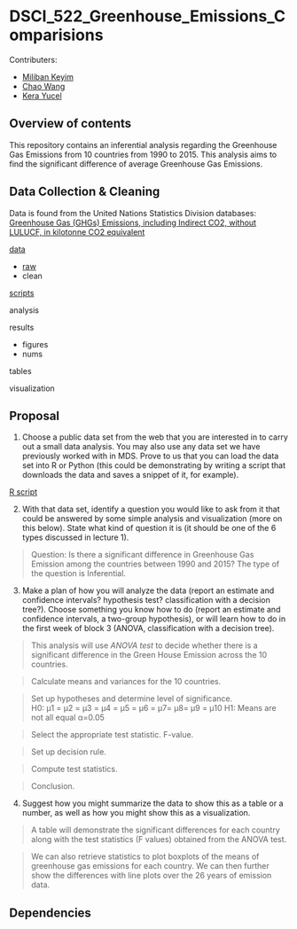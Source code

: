 # DSCI_522_Greenhouse_Emissions_Comparisions

Contributers:
- [Miliban Keyim](https://github.com/mkeyim)
- [Chao Wang](https://github.com/chaomander2018)
- [Kera Yucel](https://github.com/K3ra-y)  

## Overview of contents

This repository contains an inferential analysis regarding the Greenhouse Gas Emissions from 10 countries from 1990 to 2015. This analysis aims to find the significant difference of average Greenhouse Gas Emissions.


## Data Collection & Cleaning

Data is found from the United Nations Statistics Division databases: [Greenhouse Gas (GHGs) Emissions, including Indirect CO2, without LULUCF, in kilotonne CO2 equivalent](http://data.un.org/Data.aspx?d=GHG&f=seriesID%3aGH2)

[data](https://github.com/UBC-MDS/DSCI_522_greenhouse_emissions_comparisons/tree/master/data)
  - [raw](https://github.com/mkeyim/kyoto-greenhouse-emissions/tree/master/data/raw)
  - clean

[scripts](https://github.com/UBC-MDS/DSCI_522_greenhouse_emissions_comparisons/tree/master/scripts)

analysis


results
  - figures
  - nums

tables

visualization

## Proposal

1. Choose a public data set from the web that you are interested in to carry out a small data analysis. You may also use any data set we have previously worked with in MDS. Prove to us that you can load the data set into R or Python (this could be demonstrating by writing a script that downloads the data and saves a snippet of it, for example).


[R script](https://github.com/UBC-MDS/DSCI_522_greenhouse_emissions_comparisons/blob/master/scripts/2018-11-14_DSCI_522_project_data_GH_Import-data.R)


2. With that data set, identify a question you would like to ask from it that could be answered by some simple analysis and visualization (more on this below). State what kind of question it is (it should be one of the 6 types discussed in lecture 1).

> Question: Is there a significant difference in Greenhouse Gas Emission among the countries between 1990 and 2015? The type of the question is Inferential.

3. Make a plan of how you will analyze the data (report an estimate and confidence intervals? hypothesis test? classification with a decision tree?). Choose something you know how to do (report an estimate and confidence intervals, a two-group hypothesis), or will learn how to do in the first week of block 3 (ANOVA, classification with a decision tree).

> This analysis will use *ANOVA test* to decide whether there is a significant difference in the Green House Emission across the 10 countries.

> Calculate means and variances for the 10 countries.

> Set up hypotheses and determine level of significance.  
> H0: μ1 = μ2 = μ3 = μ4 = μ5 = μ6 = μ7= μ8= μ9 = μ10
> H1: Means are not all equal
> α=0.05

> Select the appropriate test statistic. F-value.

> Set up decision rule.

> Compute test statistics.

> Conclusion.

4. Suggest how you might summarize the data to show this as a table or a number, as well as how you might show this as a visualization.

> A table will demonstrate the significant differences for each country along with the test statistics (F values) obtained from the ANOVA test.

> We can also retrieve statistics to plot boxplots of the means of greenhouse gas emissions for each country. We can then further show the differences with line plots over the 26 years of emission data. 

## Dependencies

